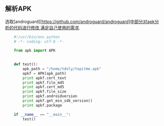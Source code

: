 ## 解析APK

   选取[androguard][https://github.com/androguard/androguard]中部分对apk分析的代码进行修改,满足自己使用的需求.


```python
    #!/usr/bin/env python
    # -*- coding: utf-8 -*-
    
    from apk import APK
    
    
    def test():
        apk_path = "/home/tdoly/topitme.apk"
        apkf = APK(apk_path)
        print apkf.cert_text
        print apkf.file_md5
        print apkf.cert_md5
        print apkf.file_size
        print apkf.androidversion
        print apkf.get_min_sdk_version()
        print apkf.package
    
    if __name__ == "__main__":
        test()
    
```
